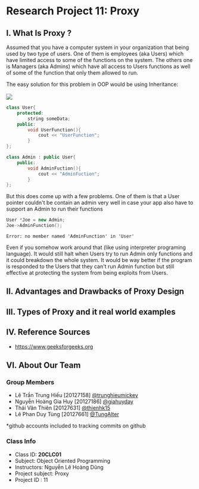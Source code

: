 # Research Project 11: Proxy
## I. What Is Proxy ?
Assumed that you have a computer system in your organization that being used by two type of users. One of them is employees (aka Users) which have limited access to some of the functions on the system. The others one is Managers (aka Admins) which have all access to Users functions as well of some of the function that only them allowed to run.

The easy solution for this problem in OOP would be using Inheritance:<br><br>
![](https://raw.githubusercontent.com/trunghieumickey/team12-hcmus-research-project/main/naive.png)
```c++
class User{
	protected:
		string someData;
	public:
		void UserFunction(){
			cout << "UserFunction";
		}
};

class Admin : public User{
	public:
		void AdminFuction(){
			cout << "AdminFuction";
		}
};
```

But this does come up with a few problems. One of them is that a User pointer couldn't be contain an admin very well in case your app also have to support an Admin to run their functions
```c++
User *Joe = new Admin;
Joe->AdminFunction();
```
```
Error: no member named 'AdminFunction' in 'User'
```
Even if you somehow work around that (like using interpreter programing language). It would still halt when Users try to run Admin only functions and it could breakdown the whole system. It would be way better if the program is responded to the Users that they can't run Admin function but still effective at protecting the system from being exploits from Users.

## II. Advantages and Drawbacks of Proxy Design

## III. Types of Proxy and it real world examples

## IV. Reference Sources
- https://www.geeksforgeeks.org

## VI. About Our Team

### Group Members

- Lê Trần Trung Hiếu [20127158] [@trunghieumickey](https://github.com/trunghieumickey)
- Nguyễn Hoàng Gia Huy [20127186] [@giahuyday](https://github.com/giahuyday)
- Thái Văn Thiên [20127631] [@thienhk15](https://github.com/thienhk15)
- Lê Phan Duy Tùng [20127661] [@TungAlter](https://github.com/TungAlter)

*github accounts included to tracking commits on github

### Class Info
- Class ID: **20CLC01**
- Subject: 	Object Oriented Programming
- Instructors: Nguyễn Lê Hoàng Dũng
- Project subject: Proxy
- Project ID : 11
